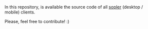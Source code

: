  In this repository, is available the source code of all [sopler][sopler] (desktop / mobile) clients.
 
 Please, feel free to contribute! :)
 
 [sopler]: http://sopler.net/
